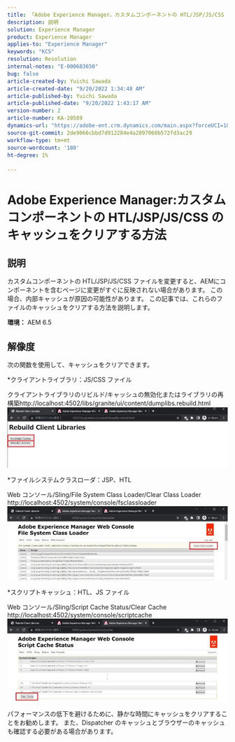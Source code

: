 ```yaml
---
title: 「Adobe Experience Manager。カスタムコンポーネントの HTL/JSP/JS/CSS のキャッシュをクリアする方法»
description: 説明
solution: Experience Manager
product: Experience Manager
applies-to: "Experience Manager"
keywords: "KCS"
resolution: Resolution
internal-notes: "E-000683650"
bug: false
article-created-by: Yuichi Sawada
article-created-date: "9/20/2022 1:34:48 AM"
article-published-by: Yuichi Sawada
article-published-date: "9/20/2022 1:43:17 AM"
version-number: 2
article-number: KA-20589
dynamics-url: "https://adobe-ent.crm.dynamics.com/main.aspx?forceUCI=1&pagetype=entityrecord&etn=knowledgearticle&id=c9815964-8438-ed11-9db1-0022480862c6"
source-git-commit: 2de9066cbbd7d912284e4a2897060b572fd3ac29
workflow-type: tm+mt
source-wordcount: '180'
ht-degree: 1%

---
```


# Adobe Experience Manager:カスタムコンポーネントの HTL/JSP/JS/CSS のキャッシュをクリアする方法

## 説明


カスタムコンポーネントの HTL/JSP/JS/CSS ファイルを変更すると、AEMにコンポーネントを含むページに変更がすぐに反映されない場合があります。 この場合、内部キャッシュが原因の可能性があります。
この記事では、これらのファイルのキャッシュをクリアする方法を説明します。

<b>環境：</b>
AEM 6.5


## 解像度


次の関数を使用して、キャッシュをクリアできます。

\*クライアントライブラリ：JS/CSS ファイル

クライアントライブラリのリビルド/キャッシュの無効化またはライブラリの再構築http://localhost:4502/libs/granite/ui/content/dumplibs.rebuild.html 
     ![](assets/ed2f2e85-af35-ed11-9db1-0022480869de.png)

\*ファイルシステムクラスローダ：JSP、HTL

Web コンソール/Sling/File System Class Loader/Clear Class Loader http://localhost:4502/system/console/fsclassloader
     ![](assets/2438888b-af35-ed11-9db1-0022480869de.png)

\*スクリプトキャッシュ：HTL、JS ファイル

Web コンソール/Sling/Script Cache Status/Clear Cache http://localhost:4502/system/console/scriptcache
     ![](assets/c97ddd91-af35-ed11-9db1-0022480869de.png)

パフォーマンスの低下を避けるために、静かな時間にキャッシュをクリアすることをお勧めします。
また、Dispatcher のキャッシュとブラウザーのキャッシュも確認する必要がある場合があります。
